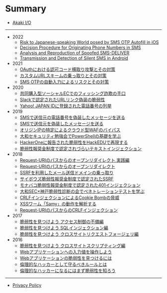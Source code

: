 # Summary

* [Akaki I/O](README.md)

---

* 2022
  * [Risk to Japanese-speaking World posed by SMS OTP Autofill in iOS](2022/risk_to_japanese-speaking_world_posed_by_sms_otp_autofill_in_ios.md)
  * [Decision Procedure for Originating Phone Numbers in SMS](2022/decision_procedure_for_originating_phone_numbers_in_sms.md)
  * [Analysis and Reproduction of Spoofed SMS-DELIVER](2022/analysis_and_reproduction_of_spoofed_sms-deliver.md)
  * [Transmission and Detection of Silent SMS in Android](2022/transmission_and_detection_of_silent_sms_in_android.md)
* 2021
  * [OAuthにおける認可コード横取り攻撃とその対策](2021/authz_code_interception.md)
  * [カスタムURLスキームの乗っ取りとその対策](2021/url_scheme_hijack.md)
  * [SMS OTPの自動入力によるリスクとその対策](2021/sms_otp_autofill.md)
* 2020
  * [共同購入型ソーシャルECでのフィッシング詐欺の手口](2020/pinduoduo_phishing.md)
  * [Slackで認定されたURLリンク偽装の脆弱性](2020/url_link_spoofing.md)
  * [Yahoo! JAPAN IDに登録された電話番号の列挙](2020/phone_number_enumeration.md)
* 2019
  * [SMSで送信元の電話番号を偽装したメッセージを送る](2019/sms_spoofing_2.md)
  * [SMSで送信元を偽装したメッセージを送る](2019/sms_spoofing.md)
  * [オリジンIPの特定によるクラウド型WAFのバイパス](2019/cloud-waf_bypass.md)
  * [大和セキュリティ勉強会でPowerShellの基礎を学ぶ](2019/learning_powershell.md)
  * [HackerOneに報告された脆弱性をHackEDUで再現する](2019/hackedu.md)
  * [脆弱性報奨金制度で認定されづらいテキストインジェクション](2019/text_injection.md)
* 2018
  * [Request-URIのパスからのオープンリダイレクト 実践編](2018/practical_open_redirect_via_path.md)
  * [Request-URIのパスからのオープンリダイレクト](2018/open_redirect_via_path.md)
  * [SSRFを利用したメール送信ドメインの乗っ取り](2018/smtp_domain_takeover.md)
  * [サイボウズ脆弱性報奨金制度で認定されたSSRF](2018/ssrf_in_cybozu.md)
  * [モナバコ脆弱性報奨金制度で認定された401インジェクション](2018/401i_in_monabako.md)
  * [大和SEC×神戸脆弱性診断の会でペネトレーションテストを学ぶ](2018/learning_pentest_in_kobe.md)
  * [CRLFインジェクションによるCookie Bombの脅威](2018/impact_of_cookie_bomb.md)
  * [XSSワーム「Samy」の動作を解析する](2018/analyzing_samy_xss_worm.md)
  * [Request-URIのパスからのCRLFインジェクション](2018/crlfi_via_path_of_request-uri.md)
* 2017
  * [脆弱性を見つけよう アクセス制御の不備編](2017/intro_to_ethical_hacker_8.md)
  * [脆弱性を見つけよう SQLインジェクション編](2017/intro_to_ethical_hacker_7.md)
  * [脆弱性を見つけよう クロスサイトリクエストフォージェリ編](2017/intro_to_ethical_hacker_6.md)
* 2016
  * [脆弱性を見つけよう クロスサイトスクリプティング編](2016/intro_to_ethical_hacker_5.md)
  * [Webアプリケーションへの入力値を操作しよう](2016/intro_to_ethical_hacker_4.md)
  * [Webアプリケーションの脆弱性を見つけるには](2016/intro_to_ethical_hacker_3.md)
  * [倫理的なハッカーとして守るべきルールとは](2016/intro_to_ethical_hacker_2.md)
  * [倫理的なハッカーになるにはまず脆弱性を知ろう](2016/intro_to_ethical_hacker_1.md)

---

* [Privacy Policy](README.md#privacy-policy)

